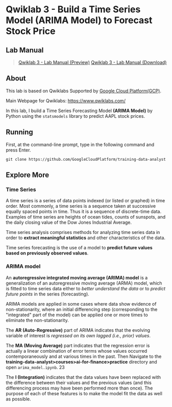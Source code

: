 # Qwiklab 3 - Build a Time Series Model (ARIMA Model) to Forecast Stock Price

## Lab Manual
>[Qwiklab 3 - Lab Manual (Preview)](https://github.com/PeterQiu0516/GoogleCloud-ML-for-Trading/blob/master/Course%201%20-%20Introduction%20to%20Trading%2C%20Machine%20Learning%20%26%20GCP/Qwiklab%203%20-%20Build%20a%20Time%20Series%20Model%20(ARIMA%20Model)%20to%20Forecast%20Stock%20Price/Qwiklab%203%20-%20Lab%20Manual.pdf)
>[Qwiklab 3 - Lab Manual (Download)](https://github.com/PeterQiu0516/GoogleCloud-ML-for-Trading/raw/master/Course%201%20-%20Introduction%20to%20Trading%2C%20Machine%20Learning%20%26%20GCP/Qwiklab%203%20-%20Build%20a%20Time%20Series%20Model%20(ARIMA%20Model)%20to%20Forecast%20Stock%20Price/Qwiklab%203%20-%20Lab%20Manual.pdf)

## About
This lab is based on Qwiklabs Supported by [Google Cloud Platform(GCP)](https://cloud.google.com/). 

Main Webpage for Qwiklabs: https://www.qwiklabs.com/

In this lab, I build a Time Series Forecasting Model **(ARIMA Model)** by Python using the `statsmodels` library to predict AAPL stock prices.

## Running

First, at the command-line prompt, type in the following command and press Enter.

```
git clone https://github.com/GoogleCloudPlatform/training-data-analyst
```

## Explore More
### Time Series
A time series is a series of data points indexed (or listed or graphed) in time order. Most commonly, a time series is a sequence taken at successive equally spaced points in time. Thus it is a sequence of discrete-time data. Examples of time series are heights of ocean tides, counts of sunspots, and the daily closing value of the Dow Jones Industrial Average.

Time series analysis comprises methods for analyzing time series data in order to **extract meaningful statistics** and other characteristics of the data. 

Time series forecasting is the use of a model to **predict future values based on previously observed values**.

### ARIMA model

An **autoregressive integrated moving average (ARIMA) model** is a generalization of an autoregressive moving average (ARMA) model, which is fitted to time series data either to *better understand the data* or to *predict future points* in the series (forecasting). 

ARIMA models are applied in some cases where data show evidence of non-stationarity, where an initial differencing step (corresponding to the "integrated" part of the model) can be applied one or more times to eliminate the non-stationarity.

The **AR (Auto-Regressive)** part of ARIMA indicates that the evolving variable of interest is *regressed on its own lagged (i.e., prior) values*. 

The **MA (Moving Average)** part indicates that the regression error is actually a linear combination of error terms whose values occurred contemporaneously and at various times in the past. 
Then Navigate to the **training-data-analyst>courses>ai-for-finance>practice** directory and open `arima_model.ipynb`.
23

The **I (Integration)** indicates that the data values have been replaced with the difference between their values and the previous values (and this differencing process may have been performed more than once). The purpose of each of these features is to make the model fit the data as well as possible.


